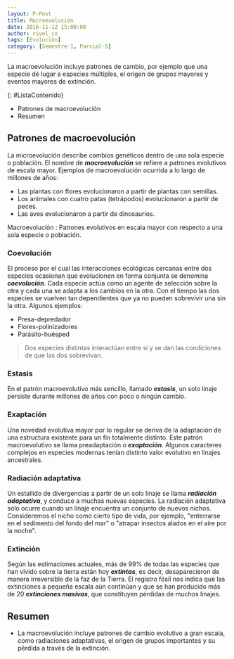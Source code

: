 ```yaml
---
layout: P-Post
title: Macroevolución
date: 2016-11-12 15:00:00
author: rivel_co
tags: [Evolución]
category: [Semestre-1, Parcial-5]
---
```


La macroevolución incluye patrones de cambio, por ejemplo que una especie dé lugar a especies múltiples, el origen de grupos mayores y eventos mayores de extinción.

{: #ListaContenido}
- Patrones de macroevolución
- Resumen

## Patrones de macroevolución

La microevolución describe cambios genéticos dentro de una sola especie o población. El nombre de ***macroevolución*** se refiere a patrones evolutivos de escala mayor. Ejemplos de macroevolución ocurrida a lo largo de millones de años:

- Las plantas con flores evolucionaron a partir de plantas con semillas.
- Los animales con cuatro patas (tetrápodos) evolucionaron a partir de peces.
- Las aves evolucionaron a partir de dinosaurios.

Macroevolución
 : Patrones evolutivos en escala mayor con respecto a una sola especie o población.

### Coevolución

El proceso por el cual las interacciones ecológicas cercanas entre dos especies ocasionan que evolucionen en forma conjunta se denomina ***coevolución***. Cada especie actúa como un agente de selección sobre la otra y cada una se adapta a los cambios en la otra. Con el tiempo las dos especies se vuelven tan dependientes que ya no pueden sobrevivir una sin la otra. Algunos ejemplos:

- Presa-depredador
- Flores-polinizadores
- Parásito-huésped

> Dos especies distintas interactúan entre sí y se dan las condiciones de que las dos sobrevivan.

### Estasis

En el patrón macroevolutivo más sencillo, llamado ***estasis***, un solo linaje persiste durante millones de años con poco o ningún cambio.

### Exaptación

Una novedad evolutiva mayor por lo regular se deriva de la adaptación de una estructura existente para un fin totalmente distinto. Este patrón macroevolutivo se llama preadaptación o ***exaptación***. Algunos caracteres complejos en especies modernas tenían distinto valor evolutivo en linajes ancestrales.

### Radiación adaptativa

Un estallido de divergencias a partir de un solo linaje se llama ***radiación adaptativa***, y conduce a muchas nuevas especies. La radiación adaptativa sólo ocurre cuando un linaje encuentra un conjunto de nuevos nichos. Consideremos el nicho como cierto tipo de vida, por ejemplo, "enterrarse en el sedimento del fondo del mar" o "atrapar insectos alados en el aire por la noche".

### Extinción

Según las estimaciones actuales, más de 99% de todas las especies que han vivido sobre la tierra están hoy ***extintas***, es decir, desaparecieron de manera irreversible de la faz de la Tierra. El registro fósil nos indica que las extinciones a pequeña escala aún continúan y que se han producido más de 20 ***extinciones masivas***, que constituyen pérdidas de muchos linajes.

## Resumen

- La macroevolución incluye patrones de cambio evolutivo a gran escala, como radiaciones adaptativas, el origen de grupos importantes y su pérdida a través de la extinción.